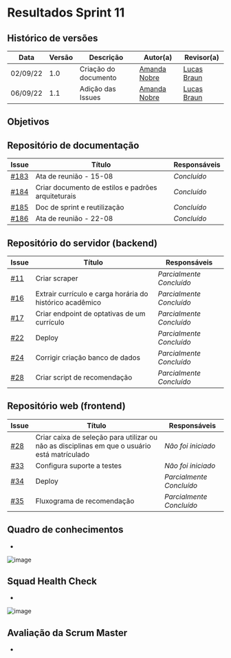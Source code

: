 # Resultados Sprint 11

## Histórico de versões

| Data     | Versão | Descrição            | Autor(a)                                     | Revisor(a)                             |
| -------- | ------ | -------------------- | -------------------------------------------- | -------------------------------------- |
| 02/09/22 | 1.0    | Criação do documento | [Amanda Nobre](https://github.com/AmandaNbr) | [Lucas Braun](https://github.com/lbvx) |
| 06/09/22 | 1.1    | Adição das Issues    | [Amanda Nobre](https://github.com/AmandaNbr) | [Lucas Braun](https://github.com/lbvx) |
   
## Objetivos

## Repositório de documentação

| Issue                                                                     | Título                                             | Responsáveis |
| ------------------------------------------------------------------------- | -------------------------------------------------- | ------------ |
| [#183](https://github.com/UnBArqDsw2022-1/2022.1_G4_FluxoAgil/issues/183) | Ata de reunião - 15-08                             | _Concluído_  |
| [#184](https://github.com/UnBArqDsw2022-1/2022.1_G4_FluxoAgil/issues/184) | Criar documento de estilos e padrões arquiteturais | _Concluído_  |
| [#185](https://github.com/UnBArqDsw2022-1/2022.1_G4_FluxoAgil/issues/185) | Doc de sprint e reutilização                       | _Concluído_  |
| [#186](https://github.com/UnBArqDsw2022-1/2022.1_G4_FluxoAgil/issues/186) | Ata de reunião - 22-08                             | _Concluído_  |

## Repositório do servidor (backend)

| Issue                                                                          | Título                                                   | Responsáveis             |
| ------------------------------------------------------------------------------ | -------------------------------------------------------- | ------------------------ |
| [#11](https://github.com/UnBArqDsw2022-1/2022.1_G4_FluxoAgil-server/issues/11) | Criar scraper                                            | _Parcialmente Concluído_ |
| [#16](https://github.com/UnBArqDsw2022-1/2022.1_G4_FluxoAgil-server/issues/16) | Extrair currículo e carga horária do histórico acadêmico | _Parcialmente Concluído_ |
| [#17](https://github.com/UnBArqDsw2022-1/2022.1_G4_FluxoAgil-server/issues/17) | Criar endpoint de optativas de um currículo              | _Parcialmente Concluído_ |
| [#22](https://github.com/UnBArqDsw2022-1/2022.1_G4_FluxoAgil-server/issues/22) | Deploy                                                   | _Parcialmente Concluído_ |
| [#24](https://github.com/UnBArqDsw2022-1/2022.1_G4_FluxoAgil-server/issues/24) | Corrigir criação banco de dados                          | _Parcialmente Concluído_ |
| [#28](https://github.com/UnBArqDsw2022-1/2022.1_G4_FluxoAgil-server/issues/28) | Criar script de recomendação                             | _Parcialmente Concluído_ |

## Repositório web (frontend)

| Issue                                                                       | Título                                                                                       | Responsáveis             |
| --------------------------------------------------------------------------- | -------------------------------------------------------------------------------------------- | ------------------------ |
| [#28](https://github.com/UnBArqDsw2022-1/2022.1_G4_FluxoAgil-web/issues/28) | Criar caixa de seleção para utilizar ou não as disciplinas em que o usuário está matrículado | _Não foi iniciado_       |
| [#33](https://github.com/UnBArqDsw2022-1/2022.1_G4_FluxoAgil-web/issues/33) | Configura suporte a testes                                                                   | _Não foi iniciado_       |
| [#34](https://github.com/UnBArqDsw2022-1/2022.1_G4_FluxoAgil-web/issues/34) | Deploy                                                                                       | _Parcialmente Concluído_ |
| [#35](https://github.com/UnBArqDsw2022-1/2022.1_G4_FluxoAgil-web/issues/35) | Fluxograma de recomendação                                                                   | _Parcialmente Concluído_ |

## Quadro de conhecimentos

-
![image](https://user-images.githubusercontent.com/44625056/182629263-0329cb6d-a757-46e5-94c0-3cfe6a5e6fef.png)

## Squad Health Check

-
![image](https://user-images.githubusercontent.com/44625056/182629289-b6da09d7-246a-4346-b535-2235d98ff3b5.png) 

## Avaliação da Scrum Master

-
